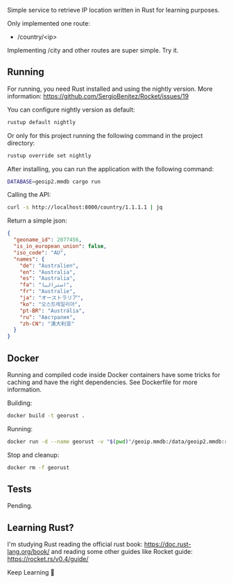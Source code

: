 Simple service to retrieve IP location written in Rust for learning purposes.

Only implemented one route:

- /country/\<ip>

Implementing /city and other routes are super simple. Try it.

## Running

For running, you need Rust installed and using the nightly version.
More information: https://github.com/SergioBenitez/Rocket/issues/19

You can configure nightly version as default:
```sh
rustup default nightly
```
Or only for this project running the following command in the project directory:
```sh
rustup override set nightly
```

After installing, you can run the application with the following command:
```sh
DATABASE=geoip2.mmdb cargo run
```

Calling the API:

```sh
curl -s http://localhost:8000/country/1.1.1.1 | jq
```

Return a simple json:

```json
{
  "geoname_id": 2077456,
  "is_in_european_union": false,
  "iso_code": "AU",
  "names": {
    "de": "Australien",
    "en": "Australia",
    "es": "Australia",
    "fa": "استرالیا",
    "fr": "Australie",
    "ja": "オーストラリア",
    "ko": "오스트레일리아",
    "pt-BR": "Austrália",
    "ru": "Австралия",
    "zh-CN": "澳大利亚"
  }
}
```

## Docker

Running and compiled code inside Docker containers have some tricks for caching 
and have the right dependencies. See Dockerfile for more information.

Building:
```sh
docker build -t georust .
```

Running:
```sh
docker run -d --name georust -v "$(pwd)"/geoip.mmdb:/data/geoip2.mmdb:ro -e DATABASE=/data/geoip2.mmdb -p 8000:8000 georust
```

Stop and cleanup:
```sh
docker rm -f georust
```

## Tests

Pending.

## Learning Rust?

I'm studying Rust reading the official rust book: https://doc.rust-lang.org/book/
and reading some other guides like Rocket guide: https://rocket.rs/v0.4/guide/ 

Keep Learning 📖